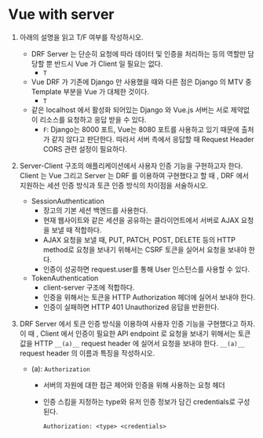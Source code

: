 

# Vue with server

1. 아래의 설명을 읽고 T/F 여부를 작성하시오.

   - DRF Server 는 단순히 요청에 따라 데이터 및 인증을 처리하는 등의 역할만 담당할 뿐 반드시 Vue 가 Client 일 필요는 없다.
     - `T`
   - Vue DRF 가 기존에 Django 만 사용했을 때와 다른 점은 Django 의 MTV 중 Template 부분을 Vue 가 대체한 것이다.
     - `T`
   - 같은 localhost 에서 활성화 되어있는 Django 와 Vue.js 서버는 서로 제약없이 리소스를 요청하고 응답 받을 수 있다.
     - `F`: Django는 8000 포트, Vue는 8080 포트를 사용하고 있기 때문에 출처가 같지 않다고 판단한다. 따라서 서버 측에서 응답할 때 Request Header CORS 관련 설정이 필요하다.

2. Server-Client 구조의 애플리케이션에서 사용자 인증 기능을 구현하고자 한다. Client 는 Vue 그리고 Server 는 DRF 를 이용하여 구현했다고 할 때 , DRF 에서 지원하는 세션 인증 방식과 토큰 인증 방식의 차이점을 서술하시오.

   - SessionAuthentication
     - 장고의 기본 세션 백엔드를 사용한다.
     - 현재 웹사이트와 같은 세션을 공유하는 클라이언트에서 서버로 AJAX 요청을 보낼 때 적합하다.
     - AJAX 요청을 보낼 때, PUT, PATCH, POST, DELETE 등의 HTTP method로 요청을 보내기 위해서는 CSRF 토큰을 실어서 요청을 보내야 한다.
     - 인증이 성공하면 request.user를 통해 User 인스턴스를 사용할 수 있다.
   - TokenAuthentication
     - client-server 구조에 적합하다.
     - 인증을 위해서는 토큰을 HTTP Authorization 헤더에 실어서 보내야 한다.
     - 인증이 실패하면 HTTP 401 Unauthorized 응답을 반환한다.

3. DRF Server 에서 토큰 인증 방식을 이용하여 사용자 인증 기능을 구현했다고 하자. 이 때 , Client 에서 인증이 필요한 API endpoint 로 요청을 보내기 위해서는 토큰 값을 HTTP `__(a)__` request header 에 실어서 요청을 보내야 한다. `__(a)__` request header 의 이름과 특징을 작성하시오.

   - (a): `Authorization`

     - 서버의 자원에 대한 접근 제어와 인증을 위해 사용하는 요청 헤더

     - 인증 스킴을 지정하는 type와 유저 인증 정보가 담긴 credentials로 구성된다.

       ```django
       Authorization: <type> <credentials>
